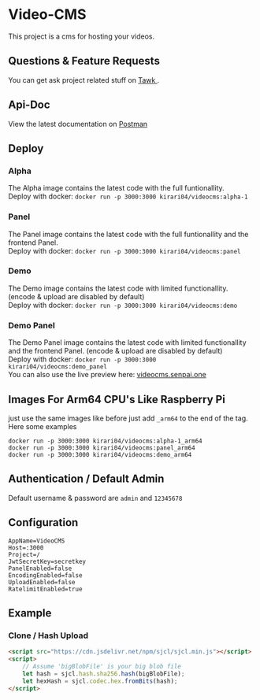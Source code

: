 # Video-CMS
This project is a cms for hosting your videos.

## Questions & Feature Requests
You can get ask project related stuff on <a href="https://videocms.tawk.help/" target="_blank"> Tawk </a>.

## Api-Doc
View the latest documentation on <a href="https://documenter.getpostman.com/view/15650779/2s93CPrY2w" target="_blank">Postman</a>

## Deploy

### Alpha
The Alpha image contains the latest code with the full funtionallity.<br>
Deploy with docker: `docker run -p 3000:3000 kirari04/videocms:alpha-1` <br>

### Panel
The Panel image contains the latest code with the full funtionallity and the frontend Panel.<br>
Deploy with docker: `docker run -p 3000:3000 kirari04/videocms:panel` <br>

### Demo
The Demo image contains the latest code with limited functionallity. (encode & upload are disabled by default)<br>
Deploy with docker: `docker run -p 3000:3000 kirari04/videocms:demo` <br>

### Demo Panel
The Demo Panel image contains the latest code with limited functionallity and the frontend Panel. (encode & upload are disabled by default)<br>
Deploy with docker: `docker run -p 3000:3000 kirari04/videocms:demo_panel` <br>
You can also use the live preview here: <a href="https://videocms.senpai.one/" target="_blank">videocms.senpai.one</a>


## Images For Arm64 CPU's Like Raspberry Pi
just use the same images like before just add  `_arm64` to the end of the tag. <br>
Here some examples
```
docker run -p 3000:3000 kirari04/videocms:alpha-1_arm64
docker run -p 3000:3000 kirari04/videocms:panel_arm64
docker run -p 3000:3000 kirari04/videocms:demo_arm64
```

## Authentication / Default Admin
Default username & password are `admin` and `12345678`

## Configuration
```
AppName=VideoCMS
Host=:3000
Project=/
JwtSecretKey=secretkey
PanelEnabled=false
EncodingEnabled=false
UploadEnabled=false
RatelimitEnabled=true
```

## Example

### Clone / Hash Upload

```html
<script src="https://cdn.jsdelivr.net/npm/sjcl/sjcl.min.js"></script>
<script>
    // Assume 'bigBlobFile' is your big blob file
    let hash = sjcl.hash.sha256.hash(bigBlobFile);
    let hexHash = sjcl.codec.hex.fromBits(hash);
</script>
```